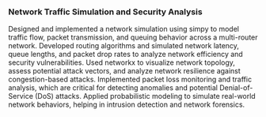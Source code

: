 ### Network Traffic Simulation and Security Analysis

Designed and implemented a network simulation using simpy to model traffic flow, packet transmission, and queuing behavior across a multi-router network.
Developed routing algorithms and simulated network latency, queue lengths, and packet drop rates to analyze network efficiency and security vulnerabilities.
Used networkx to visualize network topology, assess potential attack vectors, and analyze network resilience against congestion-based attacks.
Implemented packet loss monitoring and traffic analysis, which are critical for detecting anomalies and potential Denial-of-Service (DoS) attacks.
Applied probabilistic modeling to simulate real-world network behaviors, helping in intrusion detection and network forensics.
